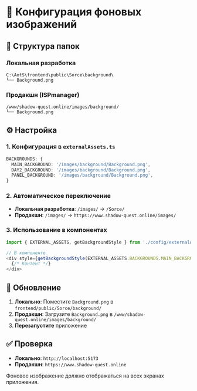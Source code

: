 # 🎨 Конфигурация фоновых изображений

## 📁 Структура папок

### Локальная разработка
```
C:\AotS\frontend\public\Sorce\background\
└── Background.png
```

### Продакшн (ISPmanager)
```
/www/shadow-quest.online/images/background/
└── Background.png
```

## ⚙️ Настройка

### 1. Конфигурация в `externalAssets.ts`
```typescript
BACKGROUNDS: {
  MAIN_BACKGROUND: '/images/background/Background.png',
  DAY2_BACKGROUND: '/images/background/Background.png',
  PANEL_BACKGROUND: '/images/background/Background.png',
}
```

### 2. Автоматическое переключение
- **Локальная разработка**: `/images/` → `/Sorce/`
- **Продакшн**: `/images/` → `https://www.shadow-quest.online/images/`

### 3. Использование в компонентах
```typescript
import { EXTERNAL_ASSETS, getBackgroundStyle } from './config/externalAssets';

// В компоненте
<div style={getBackgroundStyle(EXTERNAL_ASSETS.BACKGROUNDS.MAIN_BACKGROUND)}>
  {/* Контент */}
</div>
```

## 🔄 Обновление

1. **Локально**: Поместите `Background.png` в `frontend/public/Sorce/background/`
2. **Продакшн**: Загрузите `Background.png` в `/www/shadow-quest.online/images/background/`
3. **Перезапустите** приложение

## ✅ Проверка

- **Локально**: `http://localhost:5173`
- **Продакшн**: `https://www.shadow-quest.online`

Фоновое изображение должно отображаться на всех экранах приложения.
